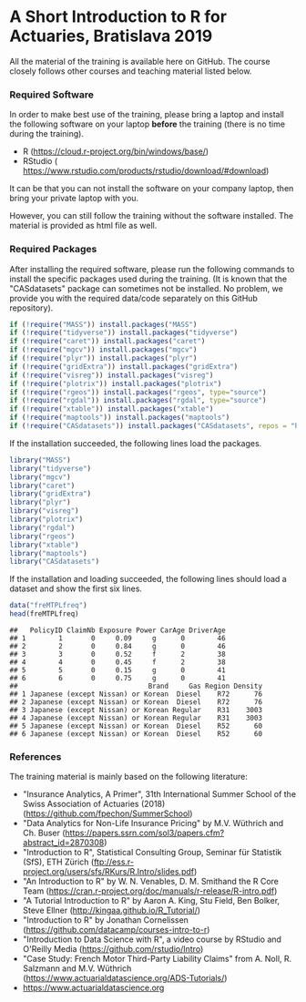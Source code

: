 # A Short Introduction to R for Actuaries, Bratislava 2019

All the material of the training is available here on GitHub. The course closely follows other courses and teaching material listed below.

### Required Software
In order to make best use of the training, please bring a laptop and install the following software on your laptop **before** the training (there is no time during the training).
- R (https://cloud.r-project.org/bin/windows/base/)
- RStudio ( https://www.rstudio.com/products/rstudio/download/#download)

It can be that you can not install the software on your company laptop, then bring your private laptop with you.

However, you can still follow the training without the software installed. The material is provided as html file as well.
 
 
### Required Packages
After installing the required software, please run the following commands to install the specific packages used during the training. (It is known that the "CASdatasets" package can sometimes not be installed. No problem, we provide you with the required data/code separately on this GitHub repository).
 
 ``` r
if (!require("MASS")) install.packages("MASS")
if (!require("tidyverse")) install.packages("tidyverse")
if (!require("caret")) install.packages("caret")
if (!require("mgcv")) install.packages("mgcv")
if (!require("plyr")) install.packages("plyr")
if (!require("gridExtra")) install.packages("gridExtra")
if (!require("visreg")) install.packages("visreg")
if (!require("plotrix")) install.packages("plotrix")
if (!require("rgeos")) install.packages("rgeos", type="source")
if (!require("rgdal")) install.packages("rgdal", type="source")
if (!require("xtable")) install.packages("xtable")
if (!require("maptools")) install.packages("maptools")
if (!require("CASdatasets")) install.packages("CASdatasets", repos = "http://cas.uqam.ca/pub/R/", type="source")
```

If the installation succeeded, the following lines load the packages.

 ``` r
library("MASS")
library("tidyverse")
library("mgcv")
library("caret")
library("gridExtra")
library("plyr")
library("visreg")
library("plotrix")
library("rgdal")
library("rgeos")
library("xtable")
library("maptools")
library("CASdatasets")
```

If the installation and loading succeeded, the following lines should load a dataset and show the first six lines.

``` r
data("freMTPLfreq")
head(freMTPLfreq)
```

    ##   PolicyID ClaimNb Exposure Power CarAge DriverAge
    ## 1        1       0     0.09     g      0        46
    ## 2        2       0     0.84     g      0        46
    ## 3        3       0     0.52     f      2        38
    ## 4        4       0     0.45     f      2        38
    ## 5        5       0     0.15     g      0        41
    ## 6        6       0     0.75     g      0        41
    ##                                Brand     Gas Region Density
    ## 1 Japanese (except Nissan) or Korean  Diesel    R72      76
    ## 2 Japanese (except Nissan) or Korean  Diesel    R72      76
    ## 3 Japanese (except Nissan) or Korean Regular    R31    3003
    ## 4 Japanese (except Nissan) or Korean Regular    R31    3003
    ## 5 Japanese (except Nissan) or Korean  Diesel    R52      60
    ## 6 Japanese (except Nissan) or Korean  Diesel    R52      60

 
### References
The training material is mainly based on the following literature:
- "Insurance Analytics, A Primer", 31th International Summer School of the Swiss Association of Actuaries (2018)
  (https://github.com/fpechon/SummerSchool)
- "Data Analytics for Non-Life Insurance Pricing" by M.V. Wüthrich and Ch. Buser (https://papers.ssrn.com/sol3/papers.cfm?abstract_id=2870308)
- "Introduction to R", Statistical Consulting Group, Seminar für Statistik (SfS), ETH Zürich (ftp://ess.r-project.org/users/sfs/RKurs/R.Intro/slides.pdf)
- "An Introduction to R" by W. N. Venables, D. M. Smithand the R Core Team (https://cran.r-project.org/doc/manuals/r-release/R-intro.pdf)
- "A Tutorial Introduction to R" by Aaron A. King, Stu Field, Ben Bolker, Steve Ellner (http://kingaa.github.io/R_Tutorial/)
- "Introduction to R" by Jonathan Cornelissen (https://github.com/datacamp/courses-intro-to-r)
- "Introduction to Data Science with R", a video course by RStudio and O'Reilly Media (https://github.com/rstudio/Intro)
- "Case Study: French Motor Third-Party Liability Claims" from A. Noll, R. Salzmann and M.V. Wüthrich (https://www.actuarialdatascience.org/ADS-Tutorials/)
- https://www.actuarialdatascience.org

